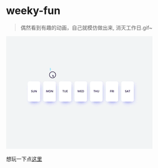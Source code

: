 # weeky-fun

> 偶然看到有趣的动画，自己就模仿做出来, 消灭工作日.gif~  

![demo](demo.gif)

想玩一下点[这里](https://ariussssss.github.io/likey/weekyfun/)
